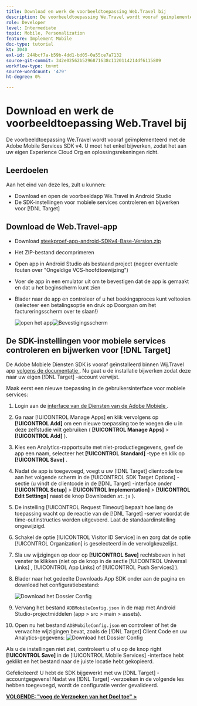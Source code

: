 ```yaml
---
title: Download en werk de voorbeeldtoepassing Web.Travel bij
description: De voorbeeldtoepassing We.Travel wordt vooraf geïmplementeerd met de Adobe Mobile Services SDK v4. U moet het enkel bijwerken zodat het aan uw eigen Experience Cloud Org en oplossingsrekeningen richt.
role: Developer
level: Intermediate
topic: Mobile, Personalization
feature: Implement Mobile
doc-type: tutorial
kt: 3040
exl-id: 244bcf7a-b59b-4dd1-bd05-0a55ce7a7132
source-git-commit: 342e02562b5296871638c1120114214df6115809
workflow-type: tm+mt
source-wordcount: '479'
ht-degree: 0%

---
```


# Download en werk de voorbeeldtoepassing Web.Travel bij

De voorbeeldtoepassing We.Travel wordt vooraf geïmplementeerd met de Adobe Mobile Services SDK v4. U moet het enkel bijwerken, zodat het aan uw eigen Experience Cloud Org en oplossingsrekeningen richt.

## Leerdoelen

Aan het eind van deze les, zult u kunnen:

* Download en open de voorbeeldapp We.Travel in Android Studio
* De SDK-instellingen voor mobiele services controleren en bijwerken voor [!DNL Target]

## Download de Web.Travel-app

* Download [ steekproef-app-android-SDKv4-Base-Version.zip ](assets/sample-app-android-SDKv4-Base-Version.zip)
* Het ZIP-bestand decomprimeren
* Open app in Android Studio als bestaand project (negeer eventuele fouten over &quot;Ongeldige VCS-hoofdtoewijzing&quot;)
* Voer de app in een emulator uit om te bevestigen dat de app is gemaakt en dat u het beginscherm kunt zien
* Blader naar de app en controleer of u het boekingsproces kunt voltooien (selecteer een betalingsoptie en druk op Doorgaan om het factureringsscherm over te slaan!)

  ![ open het app ](assets/wetravel_homeScreen.png)![ Bevestigingsscherm ](assets/wetravel_confirmationScreen.png)

## De SDK-instellingen voor mobiele services controleren en bijwerken voor [!DNL Target]

De Adobe Mobiele Diensten SDK is vooraf geïnstalleerd binnen Wij.Travel app [ volgens de documentatie ](https://experienceleague.adobe.com/docs/mobile-services/android/getting-started-android/requirements.html?lang=nl-NL). Nu gaat u de installatie bijwerken zodat deze naar uw eigen [!DNL Target] -account verwijst.

Maak eerst een nieuwe toepassing in de gebruikersinterface voor mobiele services:

1. Login aan de [ interface van de Diensten van de Adobe Mobiele ](https://mobilemarketing.adobe.com/).
1. Ga naar [!UICONTROL Manage Apps] en klik vervolgens op **[!UICONTROL Add]** om een nieuwe toepassing toe te voegen die u in deze zelfstudie wilt gebruiken ( **[!UICONTROL Manage Apps]** > **[!UICONTROL Add]** ).
1. Kies een Analytics-rapportsuite met niet-productiegegevens, geef de app een naam, selecteer het **[!UICONTROL Standard]** -type en klik op **[!UICONTROL Save]** .
1. Nadat de app is toegevoegd, voegt u uw [!DNL Target] clientcode toe aan het volgende scherm in de [!UICONTROL SDK Target Options] -sectie (u vindt de clientcode in de [!DNL Target] -interface onder **[!UICONTROL Setup]** > **[!UICONTROL Implementation]** > **[!UICONTROL Edit Settings]** naast de knop Downloaden `at.js` ).
1. De instelling [!UICONTROL Request Timeout] bepaalt hoe lang de toepassing wacht op de reactie van de [!DNL Target] -server voordat de time-outinstructies worden uitgevoerd. Laat de standaardinstelling ongewijzigd.
1. Schakel de optie [!UICONTROL Visitor ID Service] in en zorg dat de optie [!UICONTROL Organization] is geselecteerd in de vervolgkeuzelijst.
1. Sla uw wijzigingen op door op **[!UICONTROL Save]** rechtsboven in het venster te klikken (niet op de knop in de sectie [!UICONTROL Universal Links] , [!UICONTROL App Links] of [!UICONTROL Push Services] ).
1. Blader naar het gedeelte Downloads App SDK onder aan de pagina en download het configuratiebestand:

   ![ Download het Dossier Config ](assets/config_file.jpg)

1. Vervang het bestand `ADBMobileConfig.json` in de map met Android Studio-projectmiddelen (app > src > main > assets).

1. Open nu het bestand `ADBMobileConfig.json` en controleer of het de verwachte wijzigingen bevat, zoals de [!DNL Target] Client Code en uw Analytics-gegevens:
   ![ Download het Dossier Config ](assets/client_code.jpg)

Als u de instellingen niet ziet, controleert u of u op de knop right **[!UICONTROL Save]** in de [!UICONTROL Mobile Services] -interface hebt geklikt en het bestand naar de juiste locatie hebt gekopieerd.

Gefeliciteerd! U hebt de SDK bijgewerkt met uw [!DNL Target] -accountgegevens! Nadat we [!DNL Target] -verzoeken in de volgende les hebben toegevoegd, wordt de configuratie verder gevalideerd.

**[VOLGENDE: &quot;voeg de Verzoeken van het Doel toe&quot; >](add-requests.md)**
